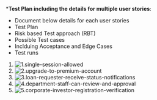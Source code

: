 ***Test Plan including the details for multiple user stories**:

- Document below details for each user stories
- Test Plan
- Risk based Test approach (RBT)
- Possible Test cases
- Inclduing Acceptance and Edge Cases
- Test runs

1. ![1.single-session-allowed](./1.single-session-allowed)
2. ![2.upgrade-to-premium-account](./2.upgrade-to-premium-account)
3. ![3.loan-requester-receive-status-notifications](./3.loan-requester-receive-status-notifications)
4. ![4.department-staff-can-review-and-approval](./4.department-staff-can-review-and-approval)
5. ![5.corporate-investor-registration-verification](./5.corporate-investor-registration-verification)